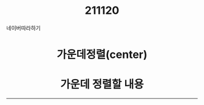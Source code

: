 # 211120
 네이버따라하기
# 가운데정렬(center)
  <style>
    h1 {text-align: center;}
  </style>
  <h1>가운데 정렬할 내용</h1>
<hr>
